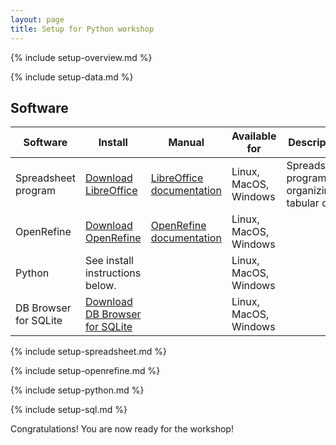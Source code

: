 ```yaml
---
layout: page
title: Setup for Python workshop
---
```


{% include setup-overview.md %}

{% include setup-data.md %}


## Software

| Software | Install | Manual | Available for | Description |
| -------- | ------------ | ------ | ------------- | ----------- |
| Spreadsheet program | [Download LibreOffice](https://www.libreoffice.org/download/download/) | [LibreOffice documentation](https://documentation.libreoffice.org/en/english-documentation/) | Linux, MacOS, Windows | Spreadsheet program for organizing tabular data. |
| OpenRefine |[Download OpenRefine](https://openrefine.org/download.html) | [OpenRefine documentation](https://openrefine.org/docs) | Linux, MacOS, Windows |
| Python | See install instructions below. |  | Linux, MacOS, Windows | |
| DB Browser for SQLite | [Download DB Browser for SQLite](https://sqlitebrowser.org/dl/) | | Linux, MacOS, Windows | |

{% include setup-spreadsheet.md %}

{% include setup-openrefine.md  %}

{% include setup-python.md %}

{% include setup-sql.md %}

Congratulations! You are now ready for the workshop!
